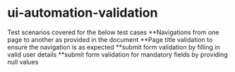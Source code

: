 # ui-automation-validation
Test scenarios covered for the below test cases 
  **Navigations from one page to another as provided in the document 
  **Page title validation to ensure the navigation is as expected 
  **submit form validation by filling in valid user details
  **submit form validation for mandatory fields by providing null values 
